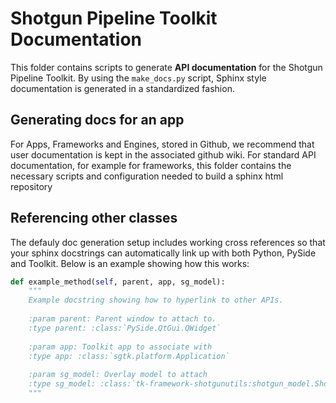 # Shotgun Pipeline Toolkit Documentation

This folder contains scripts to generate **API documentation** for the Shotgun Pipeline Toolkit. By using the `make_docs.py` script, Sphinx style documentation is generated in a standardized fashion.


## Generating docs for an app





For Apps, Frameworks and Engines, stored in Github, we recommend that user documentation is kept in the associated github wiki. For standard API documentation, for example for frameworks, this folder contains the necessary scripts and configuration needed to build a sphinx html repository 



## Referencing other classes

The defauly doc generation setup includes working cross references so that your sphinx docstrings can automatically link up with both Python, PySide and Toolkit. Below is an example showing how this works:

```python
def example_method(self, parent, app, sg_model):
	"""
	Example docstring showing how to hyperlink to other APIs.
	    
	:param parent: Parent window to attach to.
	:type parent: :class:`PySide.QtGui.QWidget`
	    
	:param app: Toolkit app to associate with 
	:type app: :class:`sgtk.platform.Application`
	    
	:param sg_model: Overlay model to attach
	:type sg_model: :class:`tk-framework-shotgunutils:shotgun_model.ShotgunOverlayModel` 
	"""
```

